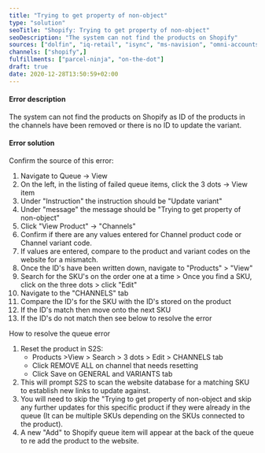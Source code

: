 ```yaml
---
title: "Trying to get property of non-object"
type: "solution"
seoTitle: "Shopify: Trying to get property of non-object"
seoDescription: "The system can not find the products on Shopify"
sources: ["dolfin", "iq-retail", "isync", "ms-navision", "omni-accounts", "pastel-partner", "sage-50cloud-pastel-xpress", "sage-200-evolution", "sage-300cloud", "sage-business-cloud-financials", "sage-evolution", "sage-one", "sage-pastel-evolution", "sap", "syspro" ]
channels: ["shopify",]
fulfillments: ["parcel-ninja", "on-the-dot"]
draft: true
date: 2020-12-28T13:50:59+02:00
---
```


#### Error description
The system can not find the products on Shopify as ID of the products in the channels have been removed or there is no ID to update the variant.

#### Error solution

Confirm the source of this error:

1. Navigate to Queue -> View
2. On the left, in the listing of failed queue items, click the 3 dots -> View item
3. Under "Instruction" the instruction should be "Update variant"
4. Under "message" the message should be "Trying to get property of non-object"
5. Click "View Product" -> "Channels"
6. Confirm if there are any values entered for Channel product code or Channel variant code.
7. If values are entered, compare to the product and variant codes on the website for a mismatch.
6. Once the ID's have been written down, navigate to "Products" > "View"
7. Search for the SKU's on the order one at a time > Once you find a SKU, click on the three dots > click "Edit"
8. Navigate to the "CHANNELS" tab
9. Compare the ID's for the SKU with the ID's stored on the product
10. If the ID's match then move onto the next SKU
11. If the ID's do not match then see below to resolve the error









How to resolve the queue error 



1. Reset the product in S2S: 
    - Products >View > Search > 3 dots > Edit > CHANNELS tab
    - Click REMOVE ALL on channel that needs resetting 
    - Click Save on GENERAL and VARIANTS tab 
2. This will prompt S2S to scan the website database for a matching SKU to establish new links to update against.
3. You will need to skip the "Trying to get property of non-object and skip any further updates for this specific product if they were already in the queue (It can be multiple SKUs depending on the SKUs connected to the product).
4. A new "Add" to Shopify queue item will appear at the back of the queue to re add the product to the website.
